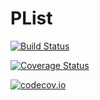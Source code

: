 # PList

[![Build Status](https://travis-ci.org/ordovician/PList.jl.svg?branch=master)](https://travis-ci.org/ordovician/PList.jl)

[![Coverage Status](https://coveralls.io/repos/ordovician/PList.jl/badge.svg?branch=master&service=github)](https://coveralls.io/github/ordovician/PList.jl?branch=master)

[![codecov.io](http://codecov.io/github/ordovician/PList.jl/coverage.svg?branch=master)](http://codecov.io/github/ordovician/PList.jl?branch=master)
